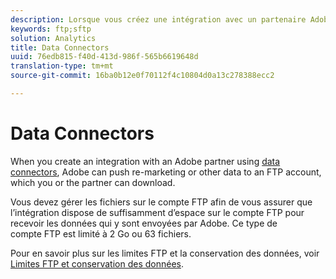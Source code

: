 ```yaml
---
description: Lorsque vous créez une intégration avec un partenaire Adobe en utilisant les connecteurs de données, Adobe peut transmettre à un compte FTP les données de remarketing ou d’autres données, que vous ou votre partenaire pouvez alors télécharger.
keywords: ftp;sftp
solution: Analytics
title: Data Connectors
uuid: 76edb815-f40d-413d-986f-565b6619648d
translation-type: tm+mt
source-git-commit: 16ba0b12e0f70112f4c10804d0a13c278388ecc2

---
```



# Data Connectors

When you create an integration with an Adobe partner using [data connectors](https://www.adobeexchange.com/experiencecloud.html), Adobe can push re-marketing or other data to an FTP account, which you or the partner can download.

Vous devez gérer les fichiers sur le compte FTP afin de vous assurer que l’intégration dispose de suffisamment d’espace sur le compte FTP pour recevoir les données qui y sont envoyées par Adobe. Ce type de compte FTP est limité à 2 Go ou 63 fichiers.

Pour en savoir plus sur les limites FTP et la conservation des données, voir [Limites FTP et conservation des données](/help/export/ftp-and-sftp/ftp-limits.md).
